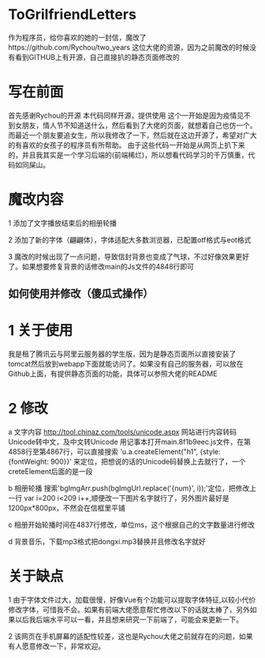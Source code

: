 # ToGrilfriendLetters
作为程序员，给你喜欢的她的一封信，魔改了https://github.com/Rychou/two_years 这位大佬的资源，因为之前魔改的时候没有看到GITHUB上有开源，自己直接扒的静态页面修改的

# 写在前面
首先感谢Rychou的开源
本代码同样开源，提供使用
这个一开始是因为疫情见不到女朋友，情人节不知道送什么，然后看到了大佬的页面，就想着自己也仿一个。而最近一个朋友要追女生，所以我修改了一下，然后就在这边开源了，希望对广大的有喜欢的女孩子的程序员有所帮助。
由于这些代码一开始是从网页上扒下来的，并且我其实是一个学习后端的(前端稀烂)，所以想看代码学习的千万慎重，代码如同屎山。

# 魔改内容
1 添加了文字播放结束后的相册轮播

2 添加了新的字体（翩翩体），字体适配大多数浏览器，已配置otf格式与eot格式

3 魔改的时候出现了一点问题，导致信封背景也变成了气球，不过好像效果更好了。如果想要修复背景的话修改main的Js文件的4848行即可

## 如何使用并修改（傻瓜式操作）

# 1 关于使用
我是租了腾讯云与阿里云服务器的学生版，因为是静态页面所以直接安装了tomcat然后放到webapp下面就能访问了。如果没有自己的服务器，可以放在Github上面，有提供静态页面的功能，具体可以参照大佬的README

# 2 修改
a 文字内容 http://tool.chinaz.com/tools/unicode.aspx 网站进行内容转码Unicode转中文，及中文转Unicode
用记事本打开main.8f1b9eec.js文件，在第4858行至第4867行，可以直接搜索  'u.a.createElement("h1", {style: {fontWeight: 900}}'  来定位，把想说的话的Unicode码替换上去就行了，一个creteElement后面的是一段

b 相册轮播 搜索'bgImgArr.push(bgImgUrl.replace('{num}', i));'定位，把修改上一行 var i=200 i<209 i++,顺便改一下图片名字就行了，另外图片最好是1200px*800px，不然会在信框里平铺

c 相册开始轮播时间在4837行修改，单位ms，这个根据自己的文字数量进行修改

d 背景音乐，下载mp3格式把dongxi.mp3替换并且修改名字就好

# 关于缺点
1 由于字体文件过大，加载很慢，好像Vue有个功能可以提取字体特征,以较小代价修改字体，可惜我不会。如果有前端大佬愿意帮忙修改以下的话就太棒了，另外如果以后我后端水平可以一看，并且想来研究一下前端了，可能会来更新一下。

2 该网页在手机屏幕的适配性较差，这也是Rychou大佬之前就存在的问题，如果有人愿意修改一下，非常欢迎。

